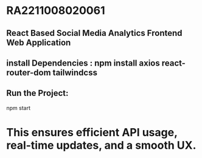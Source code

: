 # RA2211008020061

## React Based Social Media Analytics Frontend Web Application

## install Dependencies : npm install axios react-router-dom tailwindcss
## Run the Project:
npm start
# This ensures efficient API usage, real-time updates, and a smooth UX. 
